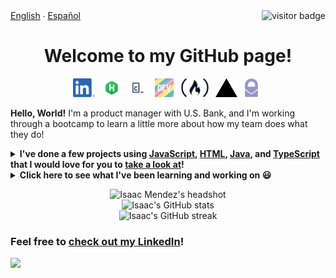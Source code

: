 <span>
	<span align="left">
		<a href="README.md">English</a> ∙ <a href="README-es.md">Español</a>
	</span>
	<span>
		<img src="https://visitor-badge.glitch.me/badge?page_id=IsaacMendez-work.IsaacMendez-work" alt="visitor badge" align="right">
	</span>
</span>
<h1 align="center">Welcome to my GitHub page!</h1> 
<p align='center'>
	<a href="https://www.linkedin.com/in/IsaacMendez-work/"><img height="30px" alt="LinkedIn icon" src="/assets/LinkedIn.png"></a>&nbsp;&nbsp;
	<a href="https://www.hackerrank.com/isaacmendez_work"><img height="30px" alt="HackerRank icon" src="/assets/HackerRank.png"></a>&nbsp;&nbsp;
	<a href="https://www.codecademy.com/profiles/IsaacMendez-work"><img height="30px" alt="Codecademy icon" src="/assets/Codecademy.jpg"></a>&nbsp;&nbsp;
	<a href="https://dev.to/isaacmendezwork"><img height="30px" alt="dev.to icon" src="/assets/DEV.png"></a>&nbsp;&nbsp;
	<a href="https://www.freecodecamp.org/isaacmendez-work"><img height="30px" alt="freeCodeCamp icon" src="/assets/freeCodeCamp.jpg"></a>&nbsp;&nbsp;
	<a href="https://vercel.com/isaacmendez-work"><img height="30px" alt="Vercel icon" src="/assets/Vercel.png"></a>&nbsp;&nbsp;
	<a href="mailto: IsaacMendez-work@protonmail.com"><img height="30px" alt="ProtonMail icon" src="/assets/ProtonMail.png"></a>&nbsp;&nbsp;
</p>

**Hello, World!** I'm a product manager with U.S. Bank, and I'm working through a bootcamp to learn a little more about how my team does what they do!    

<details>
	<summary><strong> I've done a few projects using <a href="https://github.com/IsaacMendez-work?tab=repositories&q=&type=&language=java&sort=">JavaScript</a>, <a href="https://github.com/IsaacMendez-work?tab=repositories&q=&type=&language=html&sort=">HTML</a>, <a href="https://github.com/IsaacMendez-work?tab=repositories&q=&type=&language=java&sort=">Java</a>, and <a href="https://github.com/IsaacMendez-work?tab=repositories&q=&type=&language=typescript&sort=">TypeScript</a> that I would love for you to <a href="https://github.com/IsaacMendez-work?tab=repositories">take a look at</a>! </strong></summary>
	<p align="center">This is my GitHub language-usage:</p> 
	<p align="center"><img src="https://github-readme-stats.vercel.app/api/top-langs/?username=IsaacMendez-work&theme=vue" align="center" alt="Isaac Mendez's top GitHub languages" /></p>
</details>

<details>
	<summary><strong> Click here to see what I've been learning and working on 😃 </strong></summary>
	<ul>
		<li> Efficient system designing </li>
		<li> Learning Jira and Confluence </li>
		<li> Continued work with API development</li>
		<li> Developing my elementary Java skills </li>
		<li> Using program libraries like React and Angular </li>
	</ul>
</details>
<p align="center">
<img src="/assets/Headshot.jpg" width="488px" alt="Isaac Mendez's headshot" /> 
<br>
<img src="https://github-readme-stats.vercel.app/api?username=IsaacMendez-work&count_private=true&show_icons=true&theme=vue&hide=issues,contribs" width="485px" alt="Isaac's GitHub stats" />
<br>
<img src="https://github-readme-streak-stats.herokuapp.com?user=IsaacMendez-work&theme=vue&dates=AAAAAA&fire=DD2727" width="485px" alt="Isaac's GitHub streak" /> <br>
</p>

### Feel free to [check out my LinkedIn](https://www.linkedin.com/in/IsaacMendez-work/)!
<img src="https://media.giphy.com/media/LkZn0zTpjnpGxEeDRU/source.gif" width="325px">
